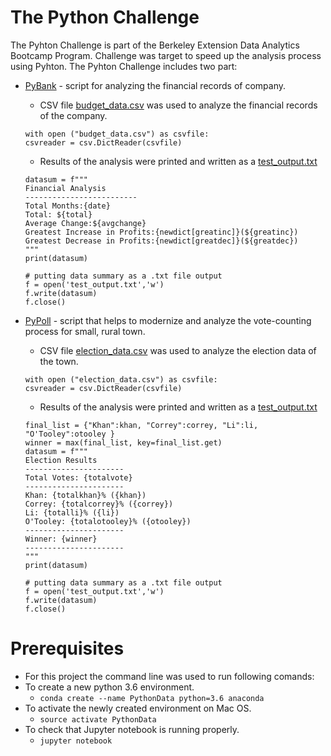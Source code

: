 # The Python Challenge
The Pyhton Challenge is part of the Berkeley Extension Data Analytics Bootcamp Program. Challenge was target to  speed up the analysis process using Pyhton. 
The Pyhton Challenge includes two part: 
- [PyBank](PyBank/main.py) - script for analyzing the financial records of company.
    * CSV file  [budget_data.csv](PyBank/budget_data.csv) was used to analyze the financial records of the company.
    ```#read file
    with open ("budget_data.csv") as csvfile:
    csvreader = csv.DictReader(csvfile)
    ```
    * Results of the analysis were printed and written as a [test_output.txt](PyBank/test_output.txt)
    ```# printing data summary
    datasum = f"""
    Financial Analysis
    -------------------------
    Total Months:{date}
    Total: ${total}
    Average Change:${avgchange}
    Greatest Increase in Profits:{newdict[greatinc]}(${greatinc})
    Greatest Decrease in Profits:{newdict[greatdec]}(${greatdec})
    """
    print(datasum)
    
    # putting data summary as a .txt file output
    f = open('test_output.txt','w')
    f.write(datasum)
    f.close()
    ```
    
- [PyPoll](PyPoll/main.py) - script that helps to modernize and analyze the vote-counting process for small, rural town.
    * CSV file  [election_data.csv](PyPoll/election_data.csv) was used to analyze the election data of the town.
    ```#read file
    with open ("election_data.csv") as csvfile:
    csvreader = csv.DictReader(csvfile)
    ```
    * Results of the analysis were printed and written as a [test_output.txt](PyPoll/test_output.txt)
    ```#printing results
    final_list = {"Khan":khan, "Correy":correy, "Li":li, "O'Tooley":otooley }
    winner = max(final_list, key=final_list.get)
    datasum = f"""
    Election Results
    ----------------------
    Total Votes: {totalvote}
    ----------------------
    Khan: {totalkhan}% ({khan})
    Correy: {totalcorrey}% ({correy})
    Li: {totalli}% ({li})
    O'Tooley: {totalotooley}% ({otooley})
    ----------------------
    Winner: {winner}
    ----------------------
    """
    print(datasum)
    
    # putting data summary as a .txt file output
    f = open('test_output.txt','w')
    f.write(datasum)
    f.close()
    ```

# Prerequisites
* For this project the command line was used to run following comands:
* To create a new python 3.6 environment.
    * `conda create --name PythonData python=3.6 anaconda`
* To activate the newly created environment on Mac OS. 
    * `source activate PythonData`
* To check that Jupyter notebook is running properly.
    * `jupyter notebook`
